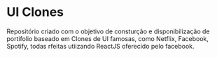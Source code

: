 # UI Clones

Repositório criado com o objetivo de consturção e disponibilização de portifolio baseado em Clones de UI famosas, como Netflix, Facebook, Spotify, todas rfeitas utiizando ReactJS oferecido pelo facebook.
